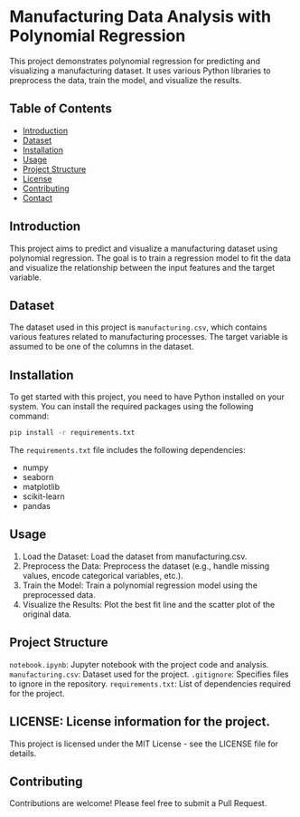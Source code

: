 # Manufacturing Data Analysis with Polynomial Regression

This project demonstrates polynomial regression for predicting and visualizing a manufacturing dataset. It uses various Python libraries to preprocess the data, train the model, and visualize the results.

## Table of Contents
- [Introduction](#introduction)
- [Dataset](#dataset)
- [Installation](#installation)
- [Usage](#usage)
- [Project Structure](#project-structure)
- [License](#license)
- [Contributing](#contributing)
- [Contact](#contact)

## Introduction
This project aims to predict and visualize a manufacturing dataset using polynomial regression. The goal is to train a regression model to fit the data and visualize the relationship between the input features and the target variable.

## Dataset
The dataset used in this project is `manufacturing.csv`, which contains various features related to manufacturing processes. The target variable is assumed to be one of the columns in the dataset.

## Installation
To get started with this project, you need to have Python installed on your system. You can install the required packages using the following command:

```bash
pip install -r requirements.txt

```

The `requirements.txt` file includes the following dependencies:

- numpy
- seaborn
- matplotlib
- scikit-learn
- pandas

## Usage

1. Load the Dataset: Load the dataset from manufacturing.csv.
2. Preprocess the Data: Preprocess the dataset (e.g., handle missing values, encode categorical variables, etc.).
3. Train the Model: Train a polynomial regression model using the preprocessed data.
4. Visualize the Results: Plot the best fit line and the scatter plot of the original data.

## Project Structure

`notebook.ipynb`: Jupyter notebook with the project code and analysis.
`manufacturing.csv`: Dataset used for the project.
`.gitignore`: Specifies files to ignore in the repository.
`requirements.txt`: List of dependencies required for the project.

## LICENSE: License information for the project.

This project is licensed under the MIT License - see the LICENSE file for details.

## Contributing

Contributions are welcome! Please feel free to submit a Pull Request.